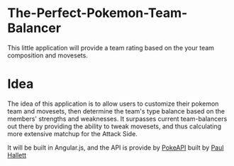The-Perfect-Pokemon-Team-Balancer
=================================

This little application will provide a team rating based on the your team composition and movesets.

# Idea
The idea of this application is to allow users to customize their pokemon team and movesets, then determine the team's type balance based on the members' strengths and weaknesses. 
It surpasses current team-balancers out there by providing the ability to tweak movesets, and thus calculating more extensive matchup for the Attack Side.

It will be built in Angular.js, and the API is provide by [PokeAPI](http://pokeapi.co/) built by [Paul Hallett](https://github.com/phalt)
